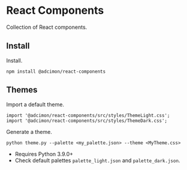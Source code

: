 # React Components

Collection of React components.

## Install

Install.
```
npm install @adcimon/react-components
```

## Themes

Import a default theme.
```
import '@adcimon/react-components/src/styles/ThemeLight.css';
import '@adcimon/react-components/src/styles/ThemeDark.css';
```

Generate a theme.
```
python theme.py --palette <my_palette.json> --theme <MyTheme.css>
```
* Requires Python 3.9.0+
* Check default palettes `palette_light.json` and `palette_dark.json`.